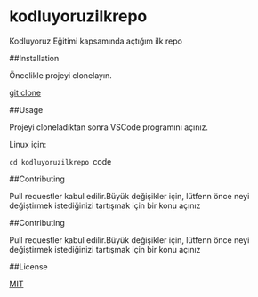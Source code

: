 # kodluyoruzilkrepo
Kodluyoruz Eğitimi kapsamında açtığım ilk repo

##Installation

Öncelikle projeyi clonelayın.

[git clone](https://github.com/Emre6001/kodluyoruzilkrepo.git)

##Usage

Projeyi cloneladıktan sonra VSCode programını açınız.

Linux için:

`cd kodluyoruzilkrepo
`code

##Contributing 

Pull requestler kabul edilir.Büyük değişikler için, lütfenn önce neyi değiştirmek istediğinizi tartışmak için bir konu açınız

##Contributing

Pull requestler kabul edilir.Büyük değişikler için, lütfenn önce neyi değiştirmek istediğinizi tartışmak için bir konu açınız

##License

[MIT](https://github.com)


